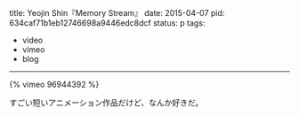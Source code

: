 title: Yeojin Shin『Memory Stream』
date: 2015-04-07
pid: 634caf71b1eb12746698a9446edc8dcf
status: p
tags:
- video
- vimeo
- blog
---

{% vimeo 96944392 %}

すごい短いアニメーション作品だけど、なんか好きだ。
